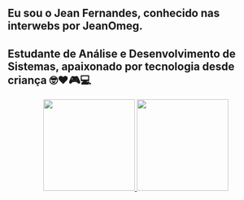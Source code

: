 ## Eu sou o Jean Fernandes, conhecido nas interwebs por JeanOmeg.
## Estudante de Análise e Desenvolvimento de Sistemas, apaixonado por tecnologia desde criança 🤓❤️🎮💻

<div align="center">

  <a href="https://github.com/JeanOmeg">

  <img height="180em" src="https://github-readme-stats.vercel.app/api?username=JeanOmeg&show_icons=false&theme=dark&include_all_commits=true&count_private=true"/>

  <img height="180em" src="https://github-readme-stats.vercel.app/api/top-langs/?username=JeanOmeg&layout=compact&langs_count=7&theme=dark"/>

</div>
